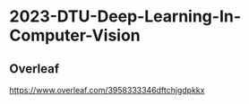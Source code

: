 # 2023-DTU-Deep-Learning-In-Computer-Vision

## Overleaf
https://www.overleaf.com/3958333346dftchjgdpkkx

